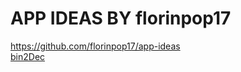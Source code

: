<h1>APP IDEAS BY florinpop17</h1>

<a>https://github.com/florinpop17/app-ideas</a><br>
<a>[bin2Dec](https://murilomcabral.github.io/app-ideas-desafios/beginner/bin2Dec/index)</a><br>
